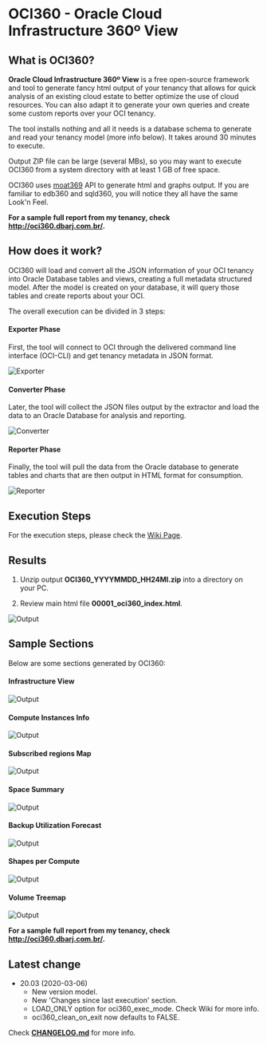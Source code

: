 # OCI360 - Oracle Cloud Infrastructure 360º View

## What is OCI360?

**Oracle Cloud Infrastructure 360º View** is a free open-source framework and tool to generate fancy html output of your tenancy that allows for quick analysis of an existing cloud estate to better optimize the use of cloud resources. You can also adapt it to generate your own queries and create some custom reports over your OCI tenancy.

The tool installs nothing and all it needs is a database schema to generate and read your tenancy model (more info below). It takes around 30 minutes to execute.

Output ZIP file can be large (several MBs), so you may want to execute OCI360 from a system directory with at least 1 GB of free space.

OCI360 uses [moat369](https://github.com/dbarj/moat369) API to generate html and graphs output. If you are familiar to edb360 and sqld360, you will notice they all have the same Look'n Feel.

**For a sample full report from my tenancy, check http://oci360.dbarj.com.br/.**

## How does it work?

OCI360 will load and convert all the JSON information of your OCI tenancy into Oracle Database tables and views, creating a full metadata structured model.
After the model is created on your database, it will query those tables and create reports about your OCI.

The overall execution can be divided in 3 steps:

#### Exporter Phase

First, the tool will connect to OCI through the delivered command line interface (OCI-CLI) and get tenancy metadata in JSON format.

![Exporter](https://raw.githubusercontent.com/dbarj/repo_pics/master/oci360/Exporter.png)

#### Converter Phase

Later, the tool will collect the JSON files output by the extractor and load the data to an Oracle Database for analysis and reporting.

![Converter](https://raw.githubusercontent.com/dbarj/repo_pics/master/oci360/Converter.png)

#### Reporter Phase

Finally, the tool will pull the data from the Oracle database to generate tables and charts that are then output in HTML format for consumption.

![Reporter](https://raw.githubusercontent.com/dbarj/repo_pics/master/oci360/Reporter.png)

## Execution Steps

For the execution steps, please check the [Wiki Page](https://github.com/dbarj/oci360/wiki/Execution-Steps).

## Results

1. Unzip output **OCI360_YYYYMMDD_HH24MI.zip** into a directory on your PC.

2. Review main html file **00001_oci360_index.html**.

![Output](https://raw.githubusercontent.com/dbarj/repo_pics/master/oci360/OCI360_Index.png)

## Sample Sections

Below are some sections generated by OCI360:

#### Infrastructure View

![Output](https://raw.githubusercontent.com/dbarj/repo_pics/master/oci360/OCI360_Infrastructure_View_Example.png)

#### Compute Instances Info

![Output](https://raw.githubusercontent.com/dbarj/repo_pics/master/oci360/OCI360_Instances_Example.png)

#### Subscribed regions Map

![Output](https://raw.githubusercontent.com/dbarj/repo_pics/master/oci360/OCI360_Map_Example.png)

#### Space Summary

![Output](https://raw.githubusercontent.com/dbarj/repo_pics/master/oci360/OCI360_Space_Sum_Example.png)

#### Backup Utilization Forecast

![Output](https://raw.githubusercontent.com/dbarj/repo_pics/master/oci360/OCI360_Forecast_Example.png)

#### Shapes per Compute

![Output](https://raw.githubusercontent.com/dbarj/repo_pics/master/oci360/OCI360_Shapes_Example.png)

#### Volume Treemap

![Output](https://raw.githubusercontent.com/dbarj/repo_pics/master/oci360/OCI360_Treemap_Example.png)

**For a sample full report from my tenancy, check http://oci360.dbarj.com.br/.**

## Latest change

* 20.03 (2020-03-06)
  - New version model.
  - New 'Changes since last execution' section.
  - LOAD_ONLY option for oci360_exec_mode. Check Wiki for more info.
  - oci360_clean_on_exit now defaults to FALSE.

Check **[CHANGELOG.md](https://github.com/dbarj/oci360/blob/master/CHANGELOG.md)** for more info.